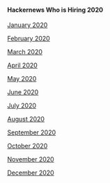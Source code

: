 #### Hackernews Who is Hiring 2020

[January 2020](https://news.ycombinator.com/item?id=21936440)

[February 2020]()

[March 2020]()

[April 2020]()

[May 2020]()

[June 2020]()

[July 2020]()

[August 2020]()

[September 2020]()

[October 2020]()

[November 2020]()

[December 2020]()
